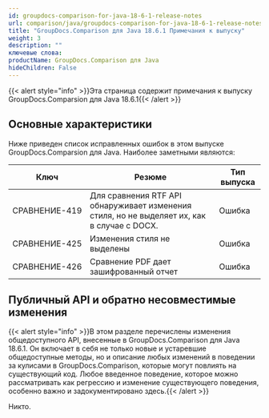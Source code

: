 ```yaml
---
id: groupdocs-comparison-for-java-18-6-1-release-notes
url: comparison/java/groupdocs-comparison-for-java-18-6-1-release-notes
title: "GroupDocs.Comparison для Java 18.6.1 Примечания к выпуску"
weight: 3
description: ""
ключевые слова:
productName: GroupDocs.Comparison для Java
hideChildren: False
---
```

{{< alert style="info" >}}Эта страница содержит примечания к выпуску GroupDocs.Comparsion для Java 18.6.1{{< /alert >}}

## Основные характеристики

Ниже приведен список исправленных ошибок в этом выпуске GroupDocs.Comparsion для Java. Наиболее заметными являются:

| Ключ | Резюме | Тип выпуска |
| --- | --- | --- |
| СРАВНЕНИЕ-419 | Для сравнения RTF API обнаруживает изменения стиля, но не выделяет их, как в случае с DOCX. | Ошибка |
| СРАВНЕНИЕ-425 | Изменения стиля не выделены | Ошибка |
| СРАВНЕНИЕ-426 | Сравнение PDF дает зашифрованный отчет | Ошибка |

## Публичный API и обратно несовместимые изменения

{{< alert style="info" >}}В этом разделе перечислены изменения общедоступного API, внесенные в GroupDocs.Comparison для Java 18.6.1. Он включает в себя не только новые и устаревшие общедоступные методы, но и описание любых изменений в поведении за кулисами в GroupDocs.Comparison, которые могут повлиять на существующий код. Любое введенное поведение, которое можно рассматривать как регрессию и изменение существующего поведения, особенно важно и задокументировано здесь.{{< /alert >}}

Никто.

